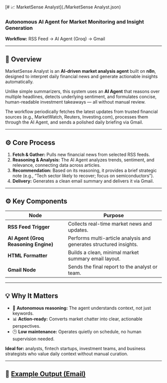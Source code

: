 [# 📈 MarketSense Analyst](./MarketSense Analyst.json)
### Autonomous AI Agent for Market Monitoring and Insight Generation

**Workflow:** RSS Feed → AI Agent (Groq) → Gmail  

---

## 🧠 Overview
MarketSense Analyst is an **AI-driven market analysis agent** built on **n8n**, designed to interpret daily financial news and generate actionable insights automatically.  

Unlike simple summarizers, this system uses an **AI Agent** that reasons over multiple headlines, detects underlying sentiment, and formulates concise, human-readable investment takeaways — all without manual review.  

The workflow periodically fetches the latest updates from trusted financial sources (e.g., MarketWatch, Reuters, Investing.com), processes them through the AI Agent, and sends a polished daily briefing via Gmail.

---

## ⚙️ Core Process
1. **Fetch & Gather:** Pulls new financial news from selected RSS feeds.  
2. **Reasoning & Analysis:** The AI Agent analyzes trends, sentiment, and relevance, connecting data across articles.  
3. **Recommendation:** Based on its reasoning, it provides a brief strategic note (e.g., “Tech sector likely to recover; focus on semiconductors”).  
4. **Delivery:** Generates a clean email summary and delivers it via Gmail.  

---

## ⚙️ Key Components
| Node | Purpose |
|------|----------|
| **RSS Feed Trigger** | Collects real-time market news and updates. |
| **AI Agent (Groq Reasoning Engine)** | Performs multi-article analysis and generates structured insights. |
| **HTML Formatter** | Builds a clean, minimal market summary email layout. |
| **Gmail Node** | Sends the final report to the analyst or team. |

---

## 💡 Why It Matters
- 🧠 **Autonomous reasoning:** The agent understands context, not just keywords.  
- 📊 **Action-ready:** Converts market chatter into clear, actionable perspectives.  
- 🕒 **Low maintenance:** Operates quietly on schedule, no human supervision needed.  

**Ideal for:** analysts, fintech startups, investment teams, and business strategists who value daily context without manual curation.

---

## 🧩 [Example Output (Email)](./example_output_email.png)
